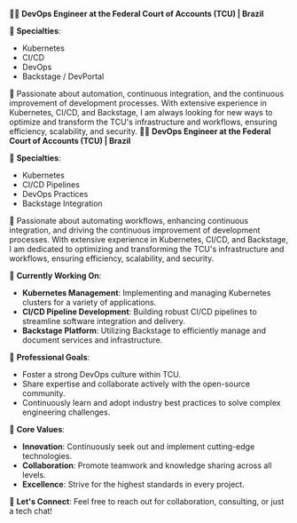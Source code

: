 👨‍💻 **DevOps Engineer at the Federal Court of Accounts (TCU) | Brazil**

🔧 **Specialties**:
- Kubernetes
- CI/CD
- DevOps
- Backstage / DevPortal

🚀 Passionate about automation, continuous integration, and the continuous improvement of development processes. With extensive experience in Kubernetes, CI/CD, and Backstage, I am always looking for new ways to optimize and transform the TCU's infrastructure and workflows, ensuring efficiency, scalability, and security.
👨‍💻 **DevOps Engineer at the Federal Court of Accounts (TCU) | Brazil**

🔧 **Specialties**:
- Kubernetes
- CI/CD Pipelines
- DevOps Practices
- Backstage Integration

🚀 Passionate about automating workflows, enhancing continuous integration, and driving the continuous improvement of development processes. With extensive experience in Kubernetes, CI/CD, and Backstage, I am dedicated to optimizing and transforming the TCU's infrastructure and workflows, ensuring efficiency, scalability, and security.

💼 **Currently Working On**:
- **Kubernetes Management**: Implementing and managing Kubernetes clusters for a variety of applications.
- **CI/CD Pipeline Development**: Building robust CI/CD pipelines to streamline software integration and delivery.
- **Backstage Platform**: Utilizing Backstage to efficiently manage and document services and infrastructure.

🎯 **Professional Goals**:
- Foster a strong DevOps culture within TCU.
- Share expertise and collaborate actively with the open-source community.
- Continuously learn and adopt industry best practices to solve complex engineering challenges.

🌟 **Core Values**:
- **Innovation**: Continuously seek out and implement cutting-edge technologies.
- **Collaboration**: Promote teamwork and knowledge sharing across all levels.
- **Excellence**: Strive for the highest standards in every project.

🔗 **Let's Connect**:
Feel free to reach out for collaboration, consulting, or just a tech chat!

